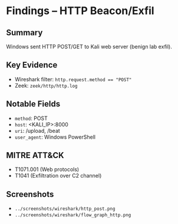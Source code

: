 # Findings – HTTP Beacon/Exfil

## Summary
Windows sent HTTP POST/GET to Kali web server (benign lab exfil).

## Key Evidence
- Wireshark filter: `http.request.method == "POST"`
- Zeek: `zeek/http/http.log`

## Notable Fields
- `method`: POST
- `host`: <KALI_IP>:8000
- `uri`: /upload, /beat
- `user_agent`: Windows PowerShell

## MITRE ATT&CK
- T1071.001 (Web protocols)
- T1041 (Exfiltration over C2 channel)

## Screenshots
- `../screenshots/wireshark/http_post.png`
- `../screenshots/wireshark/flow_graph_http.png`
